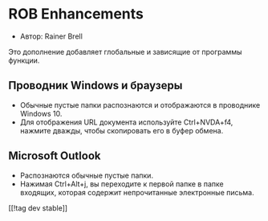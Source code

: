 # ROB Enhancements #

* Автор: Rainer Brell

Это дополнение добавляет глобальные и зависящие от программы функции.

## Проводник Windows и браузеры

* Обычные пустые папки распознаются и отображаются в проводнике Windows 10.
* Для отображения URL документа используйте Ctrl+NVDA+f4, нажмите дважды,
  чтобы скопировать его в буфер обмена.

## Microsoft Outlook

* Распознаются обычные пустые папки.
* Нажимая Ctrl+Alt+j, вы переходите к первой папке в папке входящих, которая
  содержит непрочитанные электронные письма.

[[!tag dev stable]]
